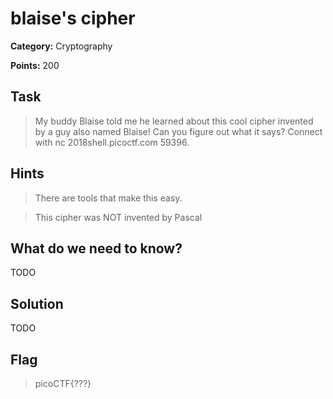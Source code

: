 # blaise's cipher 

**Category:** Cryptography

**Points:** 200

## Task

> My buddy Blaise told me he learned about this cool cipher invented by a guy also named Blaise! Can you figure out what it says? Connect with nc 2018shell.picoctf.com 59396.

## Hints

> There are tools that make this easy.

> This cipher was NOT invented by Pascal


## What do we need to know?

TODO

## Solution

TODO

## Flag

> picoCTF{???}

 